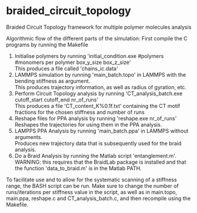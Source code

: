 # braided_circuit_topology
Braided Circuit Topology framework for multiple polymer molecules analysis 

Algorithmic flow of the different parts of the simulation:
First compile the C programs by running the Makefile

<ol>
  <li> Initialise polymers by running 'initial_condition.exe #polymers #monomers per polymer box_y_size box_z_size' </li>
  This produces a file called 'chains_ic.data'
  <li> LAMMPS simulation by running 'main_batch.topo' in LAMMPS with the bending stiffness as argument. </li>
  This produces trajectory information, as well as radius of gyration, etc.
  <li> Perform Circuit Topology analysis by running 'CT_analysis_batch.exe cutoff_start cutoff_end nr_of_runs' </li>
  This produces a file 'CT_content_K%0.1f.txt' containing the CT motif fractions for the chosen stiffness and number of runs
  <li> Reshape files for PPA analysis by running 'reshape.exe nr_of_runs' </li>
  Reshapes the trajectories for using them in the PPA analysis.
  <li> LAMPPS PPA Analysis by running 'main_batch.ppa' in LAMMPS without arguments. </li>
  Produces new trajectory data that is subsequently used for the braid analysis.
  <li> Do a Braid Analysis by running the Matlab script 'entanglement.m'. WARNING: this requires that the BraidLab package is installed and that the function 'data_to_braid.m' is in the Matlab PATH. </li>
</ol>

To facilitate use and to allow for the systematic scanning of a stiffness range, the BASH script can be run. Make sure to change the number of runs/iterations per stiffness value in the script, as well as in main.topo, main.ppa, reshape.c and CT_analysis_batch.c, and then recompile using the Makefile.
